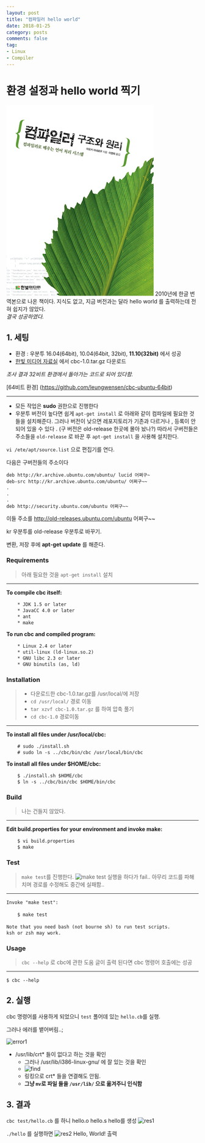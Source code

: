 ```yaml
---
layout: post
title: "컴파일러 hello world"
date: 2018-01-25
category: posts
comments: false
tag:
- Linux
- Compiler
---
```


# 환경 설정과 hello world 찍기

![컴파일러 책(나뭇잎)](https://raw.githubusercontent.com/HongJeSeong/compiler/master/image/bookCover.PNG)
2010년에 한글 번역본으로 나온 책이다.
지식도 없고, 지금 버전과는 달라 hello world 를 출력하는데 전혀 쉽지가 않았다.</br>
_결국 성공하였다._


## 1. 세팅
- 환경 : 우분투 16.04(64bit), 10.04(64bit, 32bit), **11.10(32bit)** 에서 성공
- [한빛 미디어 자료실](http://dw.hanbit.co.kr/exam/1768/) 에서 cbc-1.0.tar.gz 다운로드

_조사 결과  32비트 환경에서 돌아가는 코드로 되어 있다함._



 [64비트 환경] (https://github.com/leungwensen/cbc-ubuntu-64bit)

----------------------------------------------
* 모든 작업은 **sudo** 권한으로 진행한다
* 우분투 버전이 높다면 쉽게  ``` apt-get install ``` 로 아래와 같이 컴파일에 필요한 것들을 설치해준다. 그러나 버전이 낮으면 레포지토리가 기존과 다르거나 , 등록이 안되어 있을 수 있다 .
 (구 버전은 old-release 한곳에 몰아 놨나?)
 따라서 구버전들은 주소들을 ``` old-release ``` 로 바꾼 후 ```apt-get install``` 을 사용해 설치한다.


``` vi /ete/apt/source.list ``` 으로  편집기를 연다.


다음은 구버전들의 주소이다
```
deb http://kr.archive.ubuntu.com/ubuntu/ lucid 어쩌구~
deb-src http://kr.archive.ubuntu.com/ubuntu/ 어쩌구~~
.
.
.
deb http://security.ubuntu.com/ubuntu 어쩌구~~
```
이들 주소를 http://old-releases.ubuntu.com/ubuntu 어쩌구~~

kr 우분투를 old-release 우분투로 바꾸기.


변환, 저장 후에 **apt-get update** 를 해준다.



### Requirements

> 아래 필요한 것을 ```apt-get install```  설치
----------------------------------------------


**To compile cbc itself:**

        * JDK 1.5 or later
        * JavaCC 4.0 or later
        * ant
        * make

**To run cbc and compiled program:**

        * Linux 2.4 or later
        * util-linux (ld-linux.so.2)
        * GNU libc 2.3 or later
        * GNU binutils (as, ld)


### Installation

> - 다운로드한 cbc-1.0.tar.gz를  /usr/local/에 저장
> - ```cd /usr/local/``` 경로 이동
> - ```tar xzvf cbc-1.0.tar.gz``` 를 하여 압축 풀기
> - ```cd cbc-1.0``` 경로이동

----------------------------------------------

**To install all files under /usr/local/cbc:**

        # sudo ./install.sh
        # sudo ln -s ../cbc/bin/cbc /usr/local/bin/cbc

**To install all files under $HOME/cbc:**

        $ ./install.sh $HOME/cbc
        $ ln -s ../cbc/bin/cbc $HOME/bin/cbc


### Build
> 나는 건들지 않았다.
----------------------------------------------

**Edit build.properties for your environment and invoke make:**

        $ vi build.properties
        $ make


### Test

> ```make test```를 진행한다.
> ![make test](https://raw.githubusercontent.com/HongJeSeong/compiler/master/image/makeTest.PNG) 실행을 하다가 fail.. 아무리 코드를 파해치며 경로를 수정해도 중간에 실패함..
----------------------------------------------

    Invoke "make test":

        $ make test

    Note that you need bash (not bourne sh) to run test scripts.
    ksh or zsh may work.


### Usage

> ```cbc --help``` 로 cbc에 관한 도움 글이 출력 된다면 cbc 명령어 호출에는 성공
-----

    $ cbc --help


## 2. 실행


cbc 명령어를 사용하게 되었으니 ```test``` 폴어데 있는 ```hello.cb```를 실행.

그러나 에러를 뱉어버림..;

![error1](https://raw.githubusercontent.com/HongJeSeong/compiler/master/image/compileError.PNG)
- /usr/lib/crt* 들이 없다고 하는 것을 확인
  - 그러나 /usr/lib/i386-linux-gnu/ 에 잘 있는 것을 확인
  - ![find](https://raw.githubusercontent.com/HongJeSeong/compiler/master/image/findCrt.PNG)
  - 링킹으로 crt* 들을 연결해도 안됨.
  - **그냥 ```mv```로 파일 들을 ```/usr/lib/``` 으로 옮겨주니 인식함**

## 3. 결과

```cbc test/hello.cb``` 를 하니 hello.o hello.s hello를 생성
![res1](https://raw.githubusercontent.com/HongJeSeong/compiler/master/image/res1.PNG)

```./hello``` 를 실행하면 
![res2](https://raw.githubusercontent.com/HongJeSeong/compiler/master/image/res2.PNG)
    Hello, World! 출력

